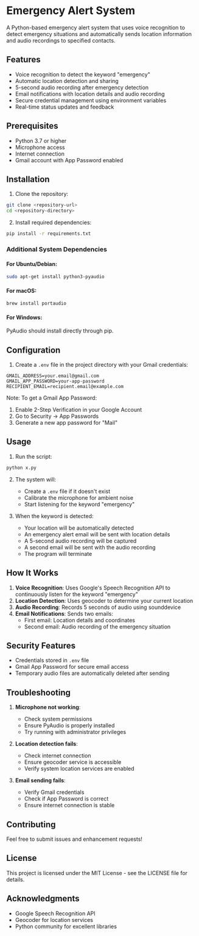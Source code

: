 # Emergency Alert System

A Python-based emergency alert system that uses voice recognition to detect emergency situations and automatically sends location information and audio recordings to specified contacts.

## Features

- Voice recognition to detect the keyword "emergency"
- Automatic location detection and sharing
- 5-second audio recording after emergency detection
- Email notifications with location details and audio recording
- Secure credential management using environment variables
- Real-time status updates and feedback

## Prerequisites

- Python 3.7 or higher
- Microphone access
- Internet connection
- Gmail account with App Password enabled

## Installation

1. Clone the repository:

```bash
git clone <repository-url>
cd <repository-directory>
```

2. Install required dependencies:

```bash
pip install -r requirements.txt
```

### Additional System Dependencies

#### For Ubuntu/Debian:

```bash
sudo apt-get install python3-pyaudio
```

#### For macOS:

```bash
brew install portaudio
```

#### For Windows:

PyAudio should install directly through pip.

## Configuration

1. Create a `.env` file in the project directory with your Gmail credentials:

```
GMAIL_ADDRESS=your.email@gmail.com
GMAIL_APP_PASSWORD=your-app-password
RECIPIENT_EMAIL=recipient.email@example.com
```

Note: To get a Gmail App Password:

1. Enable 2-Step Verification in your Google Account
2. Go to Security → App Passwords
3. Generate a new app password for "Mail"

## Usage

1. Run the script:

```bash
python x.py
```

2. The system will:

   - Create a `.env` file if it doesn't exist
   - Calibrate the microphone for ambient noise
   - Start listening for the keyword "emergency"

3. When the keyword is detected:
   - Your location will be automatically detected
   - An emergency alert email will be sent with location details
   - A 5-second audio recording will be captured
   - A second email will be sent with the audio recording
   - The program will terminate

## How It Works

1. **Voice Recognition**: Uses Google's Speech Recognition API to continuously listen for the keyword "emergency"
2. **Location Detection**: Uses geocoder to determine your current location
3. **Audio Recording**: Records 5 seconds of audio using sounddevice
4. **Email Notifications**: Sends two emails:
   - First email: Location details and coordinates
   - Second email: Audio recording of the emergency situation

## Security Features

- Credentials stored in `.env` file
- Gmail App Password for secure email access
- Temporary audio files are automatically deleted after sending

## Troubleshooting

1. **Microphone not working**:

   - Check system permissions
   - Ensure PyAudio is properly installed
   - Try running with administrator privileges

2. **Location detection fails**:

   - Check internet connection
   - Ensure geocoder service is accessible
   - Verify system location services are enabled

3. **Email sending fails**:
   - Verify Gmail credentials
   - Check if App Password is correct
   - Ensure internet connection is stable

## Contributing

Feel free to submit issues and enhancement requests!

## License

This project is licensed under the MIT License - see the LICENSE file for details.

## Acknowledgments

- Google Speech Recognition API
- Geocoder for location services
- Python community for excellent libraries
